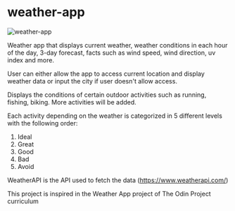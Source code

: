 # weather-app
![weather-app](https://github.com/Kevineitor7/weather-app/assets/100745166/54445c46-915b-480d-a1f9-998602ff470e)

Weather app that displays current weather, weather conditions in each hour of the day, 3-day forecast, facts such as wind speed, wind direction, uv index and more.

User can either allow the app to access current location and display weather data or input the city if user doesn't allow access. 

Displays the conditions of certain outdoor activities such as running, fishing, biking. More activities will be added.

Each activity depending on the weather is categorized in 5 different levels with the following order:
1. Ideal
2. Great
3. Good
4. Bad
5. Avoid

WeatherAPI is the API used to fetch the data (https://www.weatherapi.com/)

This project is inspired in the Weather App project of The Odin Project curriculum
